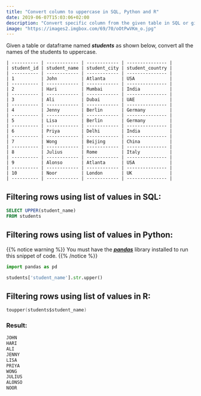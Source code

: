 ```yaml
---
title: "Convert column to uppercase in SQL, Python and R"
date: 2019-06-07T15:03:06+02:00
description: "Convert specific column from the given table in SQL or given dataframe in Python or R to uppercase."
image: "https://images2.imgbox.com/69/70/oOtPwVKm_o.jpg"
---
```


Given a table or dataframe named *__students__* as shown below, convert all the names of the students to uppercase.

```
| ---------- | ------------ | ------------ | --------------- |
| student_id | student_name | student_city | student_country |
| ---------- | ------------ | ------------ | --------------- |
| 1          | John         | Atlanta      | USA             |
| ---------- | ------------ | ------------ | --------------- |
| 2          | Hari         | Mumbai       | India           |
| ---------- | ------------ | ------------ | --------------- |
| 3          | Ali          | Dubai        | UAE             |
| ---------- | ------------ | ------------ | --------------- |
| 4          | Jenny        | Berlin       | Germany         |
| ---------- | ------------ | ------------ | --------------- |
| 5          | Lisa         | Berlin       | Germany         |
| ---------- | ------------ | ------------ | --------------- |
| 6          | Priya        | Delhi        | India           |
| ---------- | ------------ | ------------ | --------------- |
| 7          | Wong         | Beijing      | China           |
| ---------- | ------------ | ------------ | --------------- |
| 8          | Julius       | Rome         | Italy           |
| ---------- | ------------ | ------------ | --------------- |
| 9          | Alonso       | Atlanta      | USA             |
| ---------- | ------------ | ------------ | --------------- |
| 10         | Noor         | London       | UK              |
| ---------- | ------------ | ------------ | --------------- |
```

## Filtering rows using list of values in SQL:

```SQL
SELECT UPPER(student_name)
FROM students
```

## Filtering rows using list of values in Python:

{{% notice warning %}}
You must have the *__[pandas](https://pandas.pydata.org/)__* library installed to run this snippet of code.
{{% /notice %}}

```Python
import pandas as pd

students['student_name'].str.upper()
```

## Filtering rows using list of values in R:

```C
toupper(students$student_name)
```

### Result:

```C
JOHN
HARI
ALI
JENNY
LISA
PRIYA
WONG
JULIUS
ALONSO
NOOR
```